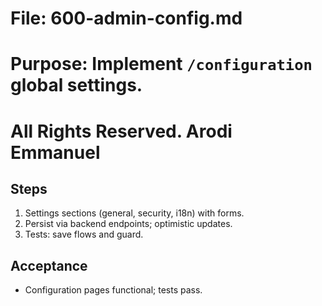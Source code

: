 # File: 600-admin-config.md

# Purpose: Implement `/configuration` global settings.

# All Rights Reserved. Arodi Emmanuel

## Steps

1. Settings sections (general, security, i18n) with forms.
2. Persist via backend endpoints; optimistic updates.
3. Tests: save flows and guard.

## Acceptance

- Configuration pages functional; tests pass.
